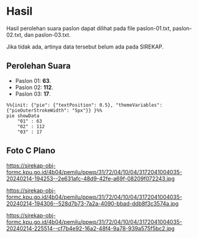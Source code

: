 # Hasil

Hasil perolehan suara paslon dapat dilihat pada file paslon-01.txt, paslon-02.txt, dan paslon-03.txt.

Jika tidak ada, artinya data tersebut belum ada pada SIREKAP.

## Perolehan Suara

 * Paslon 01: **63**.
 * Paslon 02: **112**.
 * Paslon 03: **17**.

```mermaid
%%{init: {"pie": {"textPosition": 0.5}, "themeVariables": {"pieOuterStrokeWidth": "5px"}} }%%
pie showData
    "01" : 63
    "02" : 112
    "03" : 17
```
## Foto C Plano

https://sirekap-obj-formc.kpu.go.id/4b04/pemilu/ppwp/31/72/04/10/04/3172041004035-20240214-194253--2e631afc-48d9-42fe-a69f-08209f072243.jpg

https://sirekap-obj-formc.kpu.go.id/4b04/pemilu/ppwp/31/72/04/10/04/3172041004035-20240214-194306--528d7b73-7a2a-4090-bbad-ddb8f3c3574a.jpg

https://sirekap-obj-formc.kpu.go.id/4b04/pemilu/ppwp/31/72/04/10/04/3172041004035-20240214-225514--cf7b4e92-16a2-48f4-9a78-939a575f5bc2.jpg
